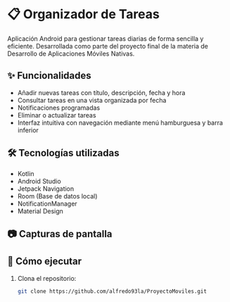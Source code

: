 # 📋 Organizador de Tareas

Aplicación Android para gestionar tareas diarias de forma sencilla y eficiente. Desarrollada como parte del proyecto final de la materia de Desarrollo de Aplicaciones Móviles Nativas.

## ✨ Funcionalidades

- Añadir nuevas tareas con título, descripción, fecha y hora
- Consultar tareas en una vista organizada por fecha
- Notificaciones programadas
- Eliminar o actualizar tareas
- Interfaz intuitiva con navegación mediante menú hamburguesa y barra inferior

## 🛠️ Tecnologías utilizadas

- Kotlin
- Android Studio
- Jetpack Navigation
- Room (Base de datos local)
- NotificationManager
- Material Design

## 📷 Capturas de pantalla



## 🚀 Cómo ejecutar

1. Clona el repositorio:
   ```bash
   git clone https://github.com/alfredo93la/ProyectoMoviles.git
